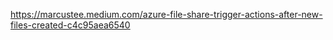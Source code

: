 

https://marcustee.medium.com/azure-file-share-trigger-actions-after-new-files-created-c4c95aea6540